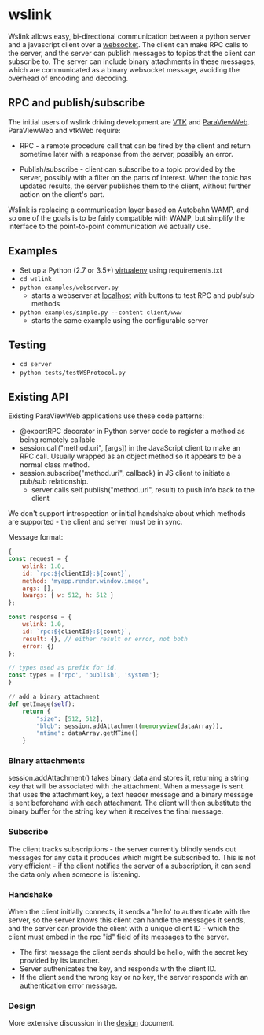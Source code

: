 # wslink

Wslink allows easy, bi-directional communication between a python server and a
javascript client over a [websocket]. The client can make RPC calls to the
server, and the server can publish messages to topics that the client can
subscribe to. The server can include binary attachments in these messages,
which are communicated as a binary websocket message, avoiding the overhead of
encoding and decoding.

## RPC and publish/subscribe

The initial users of wslink driving development are [VTK] and [ParaViewWeb].
ParaViewWeb and vtkWeb require:
* RPC - a remote procedure call that can be fired by the client and return
  sometime later with a response from the server, possibly an error.

* Publish/subscribe - client can subscribe to a topic provided by the server,
  possibly with a filter on the parts of interest. When the topic has updated
  results, the server publishes them to the client, without further action on
  the client's part.

Wslink is replacing a communication layer based on Autobahn WAMP, and so one
of the goals is to be fairly compatible with WAMP, but simplify the interface
to the point-to-point communication we actually use.

## Examples

* Set up a Python (2.7 or 3.5+) [virtualenv] using requirements.txt
* `cd wslink`
* `python examples/webserver.py`
  - starts a webserver at [localhost](http://localhost:8080/) with buttons to test RPC and pub/sub methods
* `python examples/simple.py --content client/www`
  - starts the same example using the configurable server

## Testing

* `cd server`
* `python tests/testWSProtocol.py`

## Existing API

Existing ParaViewWeb applications use these code patterns:
* @exportRPC decorator in Python server code to register a method as being remotely callable
* session.call("method.uri", [args]) in the JavaScript client to make an RPC call. Usually wrapped as an object method so it appears to be a normal class method.
* session.subscribe("method.uri", callback) in JS client to initiate a pub/sub relationship.
    * server calls self.publish("method.uri", result) to push info back to the client

We don't support introspection or initial handshake about which methods are
supported - the client and server must be in sync.

Message format:
```javascript
{
const request = {
    wslink: 1.0,
    id: `rpc:${clientId}:${count}`,
    method: 'myapp.render.window.image',
    args: [],
    kwargs: { w: 512, h: 512 }
};

const response = {
    wslink: 1.0,
    id: `rpc:${clientId}:${count}`,
    result: {}, // either result or error, not both
    error: {}
};

// types used as prefix for id.
const types = ['rpc', 'publish', 'system']; 
}
```

```python
// add a binary attachment
def getImage(self):
    return {
        "size": [512, 512],
        "blob": session.addAttachment(memoryview(dataArray)),
        "mtime": dataArray.getMTime()
    }
```

### Binary attachments

session.addAttachment() takes binary data and stores it, returning a string key
that will be associated with the attachment. When a message is sent that uses
the attachment key, a text header message and a binary message is sent
beforehand with each attachment. The client will then substitute the binary
buffer for the string key when it receives the final message.

### Subscribe

The client tracks subscriptions - the server currently blindly sends out
messages for any data it produces which might be subscribed to. This is not
very efficient - if the client notifies the server of a subscription, it can
send the data only when someone is listening.

### Handshake

When the client initially connects, it sends a 'hello' to authenticate with
the server, so the server knows this client can handle the messages it sends,
and the server can provide the client with a unique client ID - which the
client must embed in the rpc "id" field of its messages to the server.

* The first message the client sends should be hello, with the secret key provided by its launcher.
* Server authenicates the key, and responds with the client ID.
* If the client send the wrong key or no key, the server responds with an authentication error message.

### Design

More extensive discussion in the [design](design.md) document.

[ParaViewWeb]: https://www.paraview.org/web/
[virtualenv]: https://virtualenv.pypa.io/
[VTK]: http://www.vtk.org/
[websocket]: https://developer.mozilla.org/en-US/docs/Web/API/WebSocket
